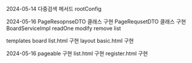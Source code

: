 2024-05-14
다중검색 메서드
rootConfig

2024-05-16
PageResopnseDTO 클래스 구현
PageRequsetDTO 클래스 구현
BoardServiceImpl
  readOne
  modify
  remove
  list 

templates 
  board list.html 구현
layout
  basic.html 구현

2024-05-16
pageable 구현
list.html 구현
register.html 구현
